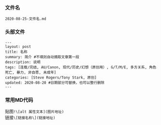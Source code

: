 ### 文件名
`2020-08-25-文件名.md`

### 头部文件
```
---
layout: post
title: 名称
summary: 简介 #不填则自动摘取文章第一段
description: 说明
tags: [连载/完结, AU/Canon, 现代/历史/幻想（原创用）, G/T/M/E, 多方关系, 角色死亡, 暴力, 非自愿, 未成年]
categories: [Steve Rogers/Tony Stark, 原创]
updated: 2020-08-20 #日期部分可替换，也可以整行删除
---
```

### 常用MD代码
贴图`!\[alt 属性文本](图片地址)`  
链接`\[链接名称\](链接地址)`

